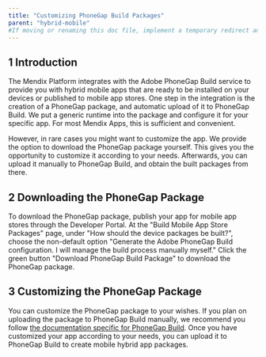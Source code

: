 ```yaml
---
title: "Customizing PhoneGap Build Packages"
parent: "hybrid-mobile"
#If moving or renaming this doc file, implement a temporary redirect and let the respective team know they should update the URL in the product. See Mapping to Products for more details.
---
```


## 1 Introduction

The Mendix Platform integrates with the Adobe PhoneGap Build service to provide you with hybrid mobile apps that are ready to be installed on your devices or published to mobile app stores. One step in the integration is the creation of a PhoneGap package, and automatic upload of it to PhoneGap Build. We put a generic runtime into the package and configure it for your specific app. For most Mendix Apps, this is sufficient and convenient.

However, in rare cases you might want to customize the app. We provide the option to download the PhoneGap package yourself. This gives you the opportunity to customize it according to your needs. Afterwards, you can upload it manually to PhoneGap Build, and obtain the built packages from there.

## 2 Downloading the PhoneGap Package

To download the PhoneGap package, publish your app for mobile app stores through the Developer Portal. At the "Build Mobile App Store Packages" page, under "How should the device packages be built?", choose the non-default option "Generate the Adobe PhoneGap Build configuration. I will manage the build process manually myself." Click the green button "Download PhoneGap Build Package" to download the PhoneGap package.

## 3 Customizing the PhoneGap Package

You can customize the PhoneGap package to your wishes. If you plan on uploading the package to PhoneGap Build manually, we recommend you follow [the documentation specific for PhoneGap Build](http://docs.phonegap.com/phonegap-build/). Once you have customized your app according to your needs, you can upload it to PhoneGap Build to create mobile hybrid app packages.
